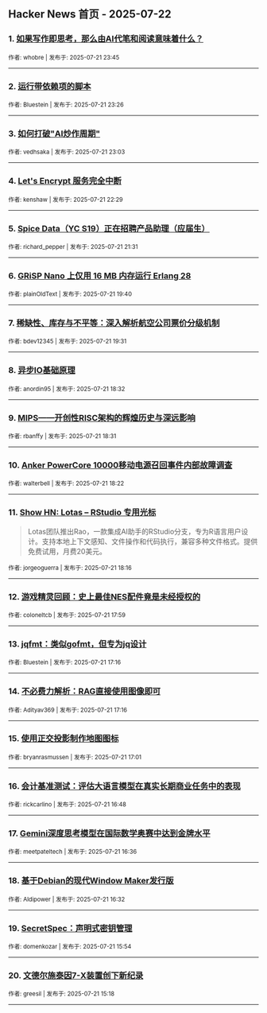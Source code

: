 ## Hacker News 首页 - 2025-07-22


### 1. [如果写作即思考，那么由AI代笔和阅读意味着什么？](https://news.ycombinator.com/item?id=44641669)

<sub>作者: whobre | 发布于: 2025-07-21 23:45</sub>

---

### 2. [运行带依赖项的脚本](https://news.ycombinator.com/item?id=44641521)

<sub>作者: Bluestein | 发布于: 2025-07-21 23:26</sub>

---

### 3. [如何打破"AI炒作周期"](https://news.ycombinator.com/item?id=44641363)

<sub>作者: vedhsaka | 发布于: 2025-07-21 23:03</sub>

---

### 4. [Let's Encrypt 服务完全中断](https://news.ycombinator.com/item?id=44641117)

<sub>作者: kenshaw | 发布于: 2025-07-21 22:29</sub>

---

### 5. [Spice Data（YC S19）正在招聘产品助理（应届生）](https://news.ycombinator.com/item?id=44640651)

<sub>作者: richard_pepper | 发布于: 2025-07-21 21:31</sub>

---

### 6. [GRiSP Nano 上仅用 16 MB 内存运行 Erlang 28](https://news.ycombinator.com/item?id=44639524)

<sub>作者: plainOldText | 发布于: 2025-07-21 19:40</sub>

---

### 7. [稀缺性、库存与不平等：深入解析航空公司票价分级机制](https://news.ycombinator.com/item?id=44639421)

<sub>作者: bdev12345 | 发布于: 2025-07-21 19:31</sub>

---

### 8. [异步IO基础原理](https://news.ycombinator.com/item?id=44638710)

<sub>作者: anordin95 | 发布于: 2025-07-21 18:32</sub>

---

### 9. [MIPS——开创性RISC架构的辉煌历史与深远影响](https://news.ycombinator.com/item?id=44638689)

<sub>作者: rbanffy | 发布于: 2025-07-21 18:31</sub>

---

### 10. [Anker PowerCore 10000移动电源召回事件内部故障调查](https://news.ycombinator.com/item?id=44638580)

<sub>作者: walterbell | 发布于: 2025-07-21 18:22</sub>

---

### 11. [Show HN: Lotas – RStudio 专用光标](https://news.ycombinator.com/item?id=44638510)
> Lotas团队推出Rao，一款集成AI助手的RStudio分支，专为R语言用户设计。支持本地上下文感知、文件操作和代码执行，兼容多种文件格式。提供免费试用，月费20美元。

<sub>作者: jorgeoguerra | 发布于: 2025-07-21 18:16</sub>

---

### 12. [游戏精灵回顾：史上最佳NES配件竟是未经授权的](https://news.ycombinator.com/item?id=44638300)

<sub>作者: coloneltcb | 发布于: 2025-07-21 17:59</sub>

---

### 13. [jqfmt：类似gofmt，但专为jq设计](https://news.ycombinator.com/item?id=44637716)

<sub>作者: Bluestein | 发布于: 2025-07-21 17:16</sub>

---

### 14. [不必费力解析：RAG直接使用图像即可](https://news.ycombinator.com/item?id=44637715)

<sub>作者: Adityav369 | 发布于: 2025-07-21 17:16</sub>

---

### 15. [使用正交投影制作地图图标](https://news.ycombinator.com/item?id=44637523)

<sub>作者: bryanrasmussen | 发布于: 2025-07-21 17:01</sub>

---

### 16. [会计基准测试：评估大语言模型在真实长期商业任务中的表现](https://news.ycombinator.com/item?id=44637352)

<sub>作者: rickcarlino | 发布于: 2025-07-21 16:48</sub>

---

### 17. [Gemini深度思考模型在国际数学奥赛中达到金牌水平](https://news.ycombinator.com/item?id=44637191)

<sub>作者: meetpateltech | 发布于: 2025-07-21 16:36</sub>

---

### 18. [基于Debian的现代Window Maker发行版](https://news.ycombinator.com/item?id=44637151)

<sub>作者: Aldipower | 发布于: 2025-07-21 16:32</sub>

---

### 19. [SecretSpec：声明式密钥管理](https://news.ycombinator.com/item?id=44636691)

<sub>作者: domenkozar | 发布于: 2025-07-21 15:54</sub>

---

### 20. [文德尔施泰因7-X装置创下新纪录](https://news.ycombinator.com/item?id=44636204)

<sub>作者: greesil | 发布于: 2025-07-21 15:18</sub>

---
